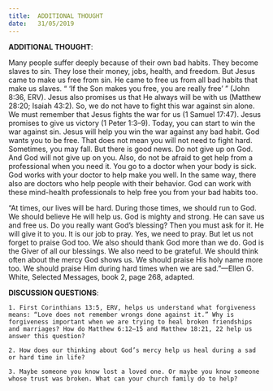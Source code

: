 ```yaml
---
title:  ADDITIONAL THOUGHT
date:   31/05/2019
---
```




**ADDITIONAL THOUGHT**:

Many people suffer deeply because of their own bad habits. They become slaves to sin. They lose their money, jobs, health, and freedom. But Jesus came to make us free from sin. He came to free us from all bad habits that make us slaves. “ ‘If the Son makes you free, you are really free’ ” (John 8:36, ERV). Jesus also promises us that He always will be with us (Matthew 28:20; Isaiah 43:2). So, we do not have to fight this war against sin alone. We must remember that Jesus fights the war for us (1 Samuel 17:47). Jesus promises to give us victory (1 Peter 1:3–9). Today, you can start to win the war against sin. Jesus will help you win the war against any bad habit. God wants you to be free. That does not mean you will not need to fight hard. Sometimes, you may fall. But there is good news. Do not give up on God. And God will not give up on you. Also, do not be afraid to get help from a professional when you need it. You go to a doctor when your body is sick. God works with your doctor to help make you well. In the same way, there also are doctors who help people with their behavior. God can work with these mind-health professionals to help free you from your bad habits too. 

“At times, our lives will be hard. During those times, we should run to God. We should believe He will help us. God is mighty and strong. He can save us and free us. Do you really want God’s blessing? Then you must ask for it. He will give it to you. It is our job to pray. Yes, we need to pray. But let us not forget to praise God too. We also should thank God more than we do. God is the Giver of all our blessings. We also need to be grateful. We should think often about the mercy God shows us. We should praise His holy name more too. We should praise Him during hard times when we are sad.”—Ellen G. White, Selected Messages, book 2, page 268, adapted.

**DISCUSSION QUESTIONS**:
 
`1. First Corinthians 13:5, ERV, helps us understand what forgiveness means: “Love does not remember wrongs done against it.” Why is forgiveness important when we are trying to heal broken friendships and marriages? How do Matthew 6:12–15 and Matthew 18:21, 22 help us answer this question?`

`2. How does our thinking about God’s mercy help us heal during a sad or hard time in life?`

`3. Maybe someone you know lost a loved one. Or maybe you know someone whose trust was broken. What can your church family do to help?`